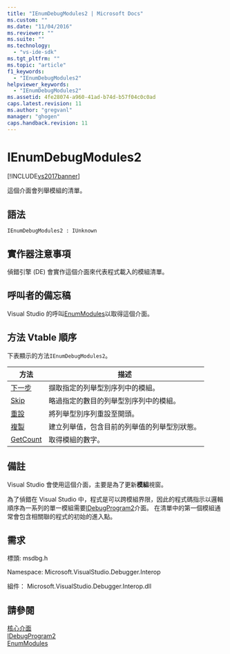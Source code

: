 ```yaml
---
title: "IEnumDebugModules2 | Microsoft Docs"
ms.custom: ""
ms.date: "11/04/2016"
ms.reviewer: ""
ms.suite: ""
ms.technology: 
  - "vs-ide-sdk"
ms.tgt_pltfrm: ""
ms.topic: "article"
f1_keywords: 
  - "IEnumDebugModules2"
helpviewer_keywords: 
  - "IEnumDebugModules2"
ms.assetid: 4fe28074-a960-41ad-b74d-b57f04c0c0ad
caps.latest.revision: 11
ms.author: "gregvanl"
manager: "ghogen"
caps.handback.revision: 11
---
```

# IEnumDebugModules2
[!INCLUDE[vs2017banner](../../../code-quality/includes/vs2017banner.md)]

這個介面會列舉模組的清單。  
  
## 語法  
  
```  
IEnumDebugModules2 : IUnknown  
```  
  
## 實作器注意事項  
 偵錯引擎 \(DE\) 會實作這個介面來代表程式載入的模組清單。  
  
## 呼叫者的備忘稿  
 Visual Studio 的呼叫[EnumModules](../../../extensibility/debugger/reference/idebugprogram2-enummodules.md)以取得這個介面。  
  
## 方法 Vtable 順序  
 下表顯示的方法`IEnumDebugModules2`。  
  
|方法|描述|  
|--------|--------|  
|[下一步](../../../extensibility/debugger/reference/ienumdebugmodules2-next.md)|擷取指定的列舉型別序列中的模組。|  
|[Skip](../../../extensibility/debugger/reference/ienumdebugmodules2-skip.md)|略過指定的數目的列舉型別序列中的模組。|  
|[重設](../Topic/IEnumDebugModules2::Reset.md)|將列舉型別序列重設至開頭。|  
|[複製](../../../extensibility/debugger/reference/ienumdebugmodules2-clone.md)|建立列舉值，包含目前的列舉值的列舉型別狀態。|  
|[GetCount](../../../extensibility/debugger/reference/ienumdebugmodules2-getcount.md)|取得模組的數字。|  
  
## 備註  
 Visual Studio 會使用這個介面，主要是為了更新**模組**視窗。  
  
 為了偵錯在 Visual Studio 中，程式是可以跨模組界限，因此的程式碼指示以邏輯順序為一系列的單一模組需要[IDebugProgram2](../../../extensibility/debugger/reference/idebugprogram2.md)介面。  在清單中的第一個模組通常會包含相關聯的程式的初始的進入點。  
  
## 需求  
 標頭: msdbg.h  
  
 Namespace: Microsoft.VisualStudio.Debugger.Interop  
  
 組件： Microsoft.VisualStudio.Debugger.Interop.dll  
  
## 請參閱  
 [核心介面](../../../extensibility/debugger/reference/core-interfaces.md)   
 [IDebugProgram2](../../../extensibility/debugger/reference/idebugprogram2.md)   
 [EnumModules](../../../extensibility/debugger/reference/idebugprogram2-enummodules.md)